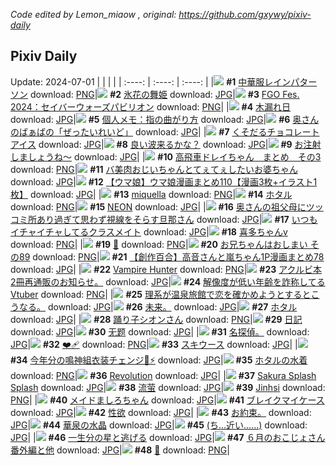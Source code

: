 *Code edited by Lemon_miaow , original: https://github.com/gxywy/pixiv-daily*
## Pixiv Daily 
Update: 2024-07-01
|      |      |      |
| :----: | :----: | :----: |
|![](https://pximg.lemonmiaow.xyz/c/240x480/img-master/img/2024/06/29/00/00/47/120061003_p0_master1200.jpg) **#1** [中華服レインパターソン](https://www.pixiv.net/artworks/120061003) download: [PNG](https://pximg.lemonmiaow.xyz/img-original/img/2024/06/29/00/00/47/120061003_p0.png)|![](https://pximg.lemonmiaow.xyz/c/240x480/img-master/img/2024/06/29/00/00/36/120060975_p0_master1200.jpg) **#2** [氷花の舞姫](https://www.pixiv.net/artworks/120060975) download: [JPG](https://pximg.lemonmiaow.xyz/img-original/img/2024/06/29/00/00/36/120060975_p0.jpg)|![](https://pximg.lemonmiaow.xyz/c/240x480/img-master/img/2024/06/29/00/01/02/120061037_p0_master1200.jpg) **#3** [FGO Fes. 2024：セイバーウォーズパビリオン](https://www.pixiv.net/artworks/120061037) download: [PNG](https://pximg.lemonmiaow.xyz/img-original/img/2024/06/29/00/01/02/120061037_p0.png)|
|![](https://pximg.lemonmiaow.xyz/c/240x480/img-master/img/2024/06/29/00/06/17/120061474_p0_master1200.jpg) **#4** [木漏れ日](https://www.pixiv.net/artworks/120061474) download: [JPG](https://pximg.lemonmiaow.xyz/img-original/img/2024/06/29/00/06/17/120061474_p0.jpg)|![](https://pximg.lemonmiaow.xyz/c/240x480/img-master/img/2024/06/29/06/00/08/120067916_p0_master1200.jpg) **#5** [個人メモ：指の曲がり方](https://www.pixiv.net/artworks/120067916) download: [JPG](https://pximg.lemonmiaow.xyz/img-original/img/2024/06/29/06/00/08/120067916_p0.jpg)|![](https://pximg.lemonmiaow.xyz/c/240x480/img-master/img/2024/06/29/00/21/39/120061385_p0_master1200.jpg) **#6** [奥さんのばぁばの「ぜったいれいど」](https://www.pixiv.net/artworks/120061385) download: [JPG](https://pximg.lemonmiaow.xyz/img-original/img/2024/06/29/00/21/39/120061385_p0.jpg)|
|![](https://pximg.lemonmiaow.xyz/c/240x480/img-master/img/2024/06/29/07/30/01/120069088_p0_master1200.jpg) **#7** [くそだるチョコレートアイス](https://www.pixiv.net/artworks/120069088) download: [JPG](https://pximg.lemonmiaow.xyz/img-original/img/2024/06/29/07/30/01/120069088_p0.jpg)|![](https://pximg.lemonmiaow.xyz/c/240x480/img-master/img/2024/06/30/14/00/01/120110718_p0_master1200.jpg) **#8** [良い波来るかな？](https://www.pixiv.net/artworks/120110718) download: [JPG](https://pximg.lemonmiaow.xyz/img-original/img/2024/06/30/14/00/01/120110718_p0.jpg)|![](https://pximg.lemonmiaow.xyz/c/240x480/img-master/img/2024/06/29/20/41/00/120086821_p0_master1200.jpg) **#9** [お注射しましょうね～](https://www.pixiv.net/artworks/120086821) download: [JPG](https://pximg.lemonmiaow.xyz/img-original/img/2024/06/29/20/41/00/120086821_p0.jpg)|
|![](https://pximg.lemonmiaow.xyz/c/240x480/img-master/img/2024/06/29/18/59/09/120083600_p0_master1200.jpg) **#10** [高飛車ドレイちゃん　まとめ　その3](https://www.pixiv.net/artworks/120083600) download: [PNG](https://pximg.lemonmiaow.xyz/img-original/img/2024/06/29/18/59/09/120083600_p0.png)|![](https://pximg.lemonmiaow.xyz/c/240x480/img-master/img/2024/06/29/00/18/56/120062035_p0_master1200.jpg) **#11** [バ美肉おじいちゃんとてぇてぇしたいお婆ちゃん](https://www.pixiv.net/artworks/120062035) download: [JPG](https://pximg.lemonmiaow.xyz/img-original/img/2024/06/29/00/18/56/120062035_p0.jpg)|![](https://pximg.lemonmiaow.xyz/c/240x480/img-master/img/2024/06/29/00/02/56/120061227_p0_master1200.jpg) **#12** [【ウマ娘】ウマ娘漫画まとめ110【漫画3枚+イラスト1枚】](https://www.pixiv.net/artworks/120061227) download: [JPG](https://pximg.lemonmiaow.xyz/img-original/img/2024/06/29/00/02/56/120061227_p0.jpg)|
|![](https://pximg.lemonmiaow.xyz/c/240x480/img-master/img/2024/06/29/00/00/26/120060943_p0_master1200.jpg) **#13** [miquella](https://www.pixiv.net/artworks/120060943) download: [PNG](https://pximg.lemonmiaow.xyz/img-original/img/2024/06/29/00/00/26/120060943_p0.png)|![](https://pximg.lemonmiaow.xyz/c/240x480/img-master/img/2024/06/29/22/47/25/120091572_p0_master1200.jpg) **#14** [ホタル](https://www.pixiv.net/artworks/120091572) download: [PNG](https://pximg.lemonmiaow.xyz/img-original/img/2024/06/29/22/47/25/120091572_p0.png)|![](https://pximg.lemonmiaow.xyz/c/240x480/img-master/img/2024/06/29/00/00/38/120060978_p0_master1200.jpg) **#15** [NEON](https://www.pixiv.net/artworks/120060978) download: [JPG](https://pximg.lemonmiaow.xyz/img-original/img/2024/06/29/00/00/38/120060978_p0.jpg)|
|![](https://pximg.lemonmiaow.xyz/c/240x480/img-master/img/2024/06/30/00/01/24/120094511_p0_master1200.jpg) **#16** [奥さんの祖父母にツッコミ所あり過ぎて思わず視線をそらす旦那さん](https://www.pixiv.net/artworks/120094511) download: [JPG](https://pximg.lemonmiaow.xyz/img-original/img/2024/06/30/00/01/24/120094511_p0.jpg)|![](https://pximg.lemonmiaow.xyz/c/240x480/img-master/img/2024/06/29/00/02/34/120061191_p0_master1200.jpg) **#17** [いつもイチャイチャしてるクラスメイト](https://www.pixiv.net/artworks/120061191) download: [JPG](https://pximg.lemonmiaow.xyz/img-original/img/2024/06/29/00/02/34/120061191_p0.jpg)|![](https://pximg.lemonmiaow.xyz/c/240x480/img-master/img/2024/06/29/00/03/45/120061287_p0_master1200.jpg) **#18** [喜多ちゃんv](https://www.pixiv.net/artworks/120061287) download: [PNG](https://pximg.lemonmiaow.xyz/img-original/img/2024/06/29/00/03/45/120061287_p0.png)|
|![](https://pximg.lemonmiaow.xyz/c/240x480/img-master/img/2024/06/29/01/08/25/120063578_p0_master1200.jpg) **#19** [👙](https://www.pixiv.net/artworks/120063578) download: [PNG](https://pximg.lemonmiaow.xyz/img-original/img/2024/06/29/01/08/25/120063578_p0.png)|![](https://pximg.lemonmiaow.xyz/c/240x480/img-master/img/2024/06/29/12/18/57/120074293_p0_master1200.jpg) **#20** [お兄ちゃんはおしまい その89](https://www.pixiv.net/artworks/120074293) download: [PNG](https://pximg.lemonmiaow.xyz/img-original/img/2024/06/29/12/18/57/120074293_p0.png)|![](https://pximg.lemonmiaow.xyz/c/240x480/img-master/img/2024/06/29/00/04/46/120061357_p0_master1200.jpg) **#21** [【創作百合】高音さんと嵐ちゃん1P漫画まとめ78](https://www.pixiv.net/artworks/120061357) download: [JPG](https://pximg.lemonmiaow.xyz/img-original/img/2024/06/29/00/04/46/120061357_p0.jpg)|
|![](https://pximg.lemonmiaow.xyz/c/240x480/img-master/img/2024/06/29/00/00/56/120061024_p0_master1200.jpg) **#22** [Vampire Hunter](https://www.pixiv.net/artworks/120061024) download: [PNG](https://pximg.lemonmiaow.xyz/img-original/img/2024/06/29/00/00/56/120061024_p0.png)|![](https://pximg.lemonmiaow.xyz/c/240x480/img-master/img/2024/06/29/19/35/22/120084751_p0_master1200.jpg) **#23** [アクルビ本2冊再通販のお知らせ。](https://www.pixiv.net/artworks/120084751) download: [JPG](https://pximg.lemonmiaow.xyz/img-original/img/2024/06/29/19/35/22/120084751_p0.jpg)|![](https://pximg.lemonmiaow.xyz/c/240x480/img-master/img/2024/06/29/20/17/42/120086108_p0_master1200.jpg) **#24** [解像度が低い年齢を詐称してるVtuber](https://www.pixiv.net/artworks/120086108) download: [PNG](https://pximg.lemonmiaow.xyz/img-original/img/2024/06/29/20/17/42/120086108_p0.png)|
|![](https://pximg.lemonmiaow.xyz/c/240x480/img-master/img/2024/06/30/18/28/48/120117771_p0_master1200.jpg) **#25** [理系が温泉旅館で恋を確かめようとするとこうなる。](https://www.pixiv.net/artworks/120117771) download: [JPG](https://pximg.lemonmiaow.xyz/img-original/img/2024/06/30/18/28/48/120117771_p0.jpg)|![](https://pximg.lemonmiaow.xyz/c/240x480/img-master/img/2024/06/30/05/43/17/120101722_p0_master1200.jpg) **#26** [未来。](https://www.pixiv.net/artworks/120101722) download: [JPG](https://pximg.lemonmiaow.xyz/img-original/img/2024/06/30/05/43/17/120101722_p0.jpg)|![](https://pximg.lemonmiaow.xyz/c/240x480/img-master/img/2024/06/29/02/40/40/120065533_p0_master1200.jpg) **#27** [ホタル](https://www.pixiv.net/artworks/120065533) download: [JPG](https://pximg.lemonmiaow.xyz/img-original/img/2024/06/29/02/40/40/120065533_p0.jpg)|
|![](https://pximg.lemonmiaow.xyz/c/240x480/img-master/img/2024/06/30/00/03/23/120094701_p0_master1200.jpg) **#28** [踊り子シオンさん](https://www.pixiv.net/artworks/120094701) download: [PNG](https://pximg.lemonmiaow.xyz/img-original/img/2024/06/30/00/03/23/120094701_p0.png)|![](https://pximg.lemonmiaow.xyz/c/240x480/img-master/img/2024/06/29/14/04/40/120076513_p0_master1200.jpg) **#29** [日記](https://www.pixiv.net/artworks/120076513) download: [JPG](https://pximg.lemonmiaow.xyz/img-original/img/2024/06/29/14/04/40/120076513_p0.jpg)|![](https://pximg.lemonmiaow.xyz/c/240x480/img-master/img/2024/06/29/00/04/48/120061361_p0_master1200.jpg) **#30** [无题](https://www.pixiv.net/artworks/120061361) download: [JPG](https://pximg.lemonmiaow.xyz/img-original/img/2024/06/29/00/04/48/120061361_p0.jpg)|
|![](https://pximg.lemonmiaow.xyz/c/240x480/img-master/img/2024/06/29/00/37/46/120062530_p0_master1200.jpg) **#31** [名探偵。](https://www.pixiv.net/artworks/120062530) download: [JPG](https://pximg.lemonmiaow.xyz/img-original/img/2024/06/29/00/37/46/120062530_p0.jpg)|![](https://pximg.lemonmiaow.xyz/c/240x480/img-master/img/2024/06/29/00/00/54/120061020_p0_master1200.jpg) **#32** [❤️‍🩹](https://www.pixiv.net/artworks/120061020) download: [PNG](https://pximg.lemonmiaow.xyz/img-original/img/2024/06/29/00/00/54/120061020_p0.png)|![](https://pximg.lemonmiaow.xyz/c/240x480/img-master/img/2024/06/30/07/03/20/120102795_p0_master1200.jpg) **#33** [スキウース](https://www.pixiv.net/artworks/120102795) download: [JPG](https://pximg.lemonmiaow.xyz/img-original/img/2024/06/30/07/03/20/120102795_p0.jpg)|
|![](https://pximg.lemonmiaow.xyz/c/240x480/img-master/img/2024/06/29/01/14/32/120063732_p0_master1200.jpg) **#34** [今年分の鳴神組衣装チェンジ🌸⚡](https://www.pixiv.net/artworks/120063732) download: [JPG](https://pximg.lemonmiaow.xyz/img-original/img/2024/06/29/01/14/32/120063732_p0.jpg)|![](https://pximg.lemonmiaow.xyz/c/240x480/img-master/img/2024/06/29/20/02/11/120085627_p0_master1200.jpg) **#35** [ホタルの水着](https://www.pixiv.net/artworks/120085627) download: [PNG](https://pximg.lemonmiaow.xyz/img-original/img/2024/06/29/20/02/11/120085627_p0.png)|![](https://pximg.lemonmiaow.xyz/c/240x480/img-master/img/2024/06/30/00/00/57/120094454_p0_master1200.jpg) **#36** [Revolution](https://www.pixiv.net/artworks/120094454) download: [JPG](https://pximg.lemonmiaow.xyz/img-original/img/2024/06/30/00/00/57/120094454_p0.jpg)|
|![](https://pximg.lemonmiaow.xyz/c/240x480/img-master/img/2024/06/29/00/26/49/120062315_p0_master1200.jpg) **#37** [Sakura Splash Splash](https://www.pixiv.net/artworks/120062315) download: [JPG](https://pximg.lemonmiaow.xyz/img-original/img/2024/06/29/00/26/49/120062315_p0.jpg)|![](https://pximg.lemonmiaow.xyz/c/240x480/img-master/img/2024/06/29/06/11/54/120068092_p0_master1200.jpg) **#38** [流萤](https://www.pixiv.net/artworks/120068092) download: [JPG](https://pximg.lemonmiaow.xyz/img-original/img/2024/06/29/06/11/54/120068092_p0.jpg)|![](https://pximg.lemonmiaow.xyz/c/240x480/img-master/img/2024/06/30/14/41/21/120111649_p0_master1200.jpg) **#39** [Jinhsi](https://www.pixiv.net/artworks/120111649) download: [PNG](https://pximg.lemonmiaow.xyz/img-original/img/2024/06/30/14/41/21/120111649_p0.png)|
|![](https://pximg.lemonmiaow.xyz/c/240x480/img-master/img/2024/06/29/04/02/00/120066683_p0_master1200.jpg) **#40** [メイドましろちゃん](https://www.pixiv.net/artworks/120066683) download: [JPG](https://pximg.lemonmiaow.xyz/img-original/img/2024/06/29/04/02/00/120066683_p0.jpg)|![](https://pximg.lemonmiaow.xyz/c/240x480/img-master/img/2024/06/30/00/01/10/120094485_p0_master1200.jpg) **#41** [ブレイクマイケース](https://www.pixiv.net/artworks/120094485) download: [JPG](https://pximg.lemonmiaow.xyz/img-original/img/2024/06/30/00/01/10/120094485_p0.jpg)|![](https://pximg.lemonmiaow.xyz/c/240x480/img-master/img/2024/06/30/00/15/31/120095320_p0_master1200.jpg) **#42** [性欲](https://www.pixiv.net/artworks/120095320) download: [JPG](https://pximg.lemonmiaow.xyz/img-original/img/2024/06/30/00/15/31/120095320_p0.jpg)|
|![](https://pximg.lemonmiaow.xyz/c/240x480/img-master/img/2024/06/29/19/04/58/120083886_p0_master1200.jpg) **#43** [お約束。](https://www.pixiv.net/artworks/120083886) download: [JPG](https://pximg.lemonmiaow.xyz/img-original/img/2024/06/29/19/04/58/120083886_p0.jpg)|![](https://pximg.lemonmiaow.xyz/c/240x480/img-master/img/2024/06/29/00/00/32/120060959_p0_master1200.jpg) **#44** [華泉の水晶](https://www.pixiv.net/artworks/120060959) download: [JPG](https://pximg.lemonmiaow.xyz/img-original/img/2024/06/29/00/00/32/120060959_p0.jpg)|![](https://pximg.lemonmiaow.xyz/c/240x480/img-master/img/2024/06/30/00/18/16/120095447_p0_master1200.jpg) **#45** [(ち…近い……)](https://www.pixiv.net/artworks/120095447) download: [JPG](https://pximg.lemonmiaow.xyz/img-original/img/2024/06/30/00/18/16/120095447_p0.jpg)|
|![](https://pximg.lemonmiaow.xyz/c/240x480/img-master/img/2024/06/30/16/05/16/120113571_p0_master1200.jpg) **#46** [一生分の星と逃げる](https://www.pixiv.net/artworks/120113571) download: [JPG](https://pximg.lemonmiaow.xyz/img-original/img/2024/06/30/16/05/16/120113571_p0.jpg)|![](https://pximg.lemonmiaow.xyz/c/240x480/img-master/img/2024/06/30/00/45/25/120096455_p0_master1200.jpg) **#47** [６月のおこじょさん番外編と他](https://www.pixiv.net/artworks/120096455) download: [JPG](https://pximg.lemonmiaow.xyz/img-original/img/2024/06/30/00/45/25/120096455_p0.jpg)|![](https://pximg.lemonmiaow.xyz/c/240x480/img-master/img/2024/06/30/18/09/55/120117203_p0_master1200.jpg) **#48** [🌻](https://www.pixiv.net/artworks/120117203) download: [PNG](https://pximg.lemonmiaow.xyz/img-original/img/2024/06/30/18/09/55/120117203_p0.png)|
